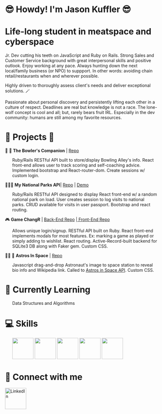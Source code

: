 # :sunglasses: Howdy! I'm Jason Kuffler :sunglasses:

<h1>Life-long student in meatspace and cyberspace</h1>

Jr. Dev cutting his teeth on JavaScript and Ruby on Rails. Strong Sales and Customer Service background with great interpersonal skills and positive outlook. Enjoy working at any pace. Always hunting down the next local/family business (or NPO) to suppport. In other words: avoiding chain retail/restaurants when and wherever possible.

Highly driven to thoroughly assess client's needs and deliver exceptional solutions. :magic_wand:

Passionate about personal discovery and persistently lifting each other in a culture of respect. Deadlines are real but knowledge is not a race. The lone-wolf concept is cool and all; but, rarely bears fruit IRL. Especially in the dev community: humans are still among my favorite resources.



# :construction_worker: Projects :construction_worker: 

:construction_worker:  :bowling: <b>The Bowler's Companion</b> | <a href="https://github.com/Jkuffler/bowling/tree/master" rel="noreferrer noopener">Repo</a>
 <ul>
Ruby/Rails RESTful API built to store/display Bowling Alley's info.
React front-end allows user to track scoring and self-coaching advice.
Implemented bootstrap and React-router-dom.
Create sessions w/ custom login.
  </ul>

 :palm_tree::evergreen_tree::deciduous_tree: <b>My National Parks API</b>| <a href="https://github.com/Jkuffler/MyNationalParksAPI" rel="noreferrer noopener">Repo</a> | <a href="https://national-park-app.herokuapp.com/" rel="noreferrer noopener">Demo</a>
  <ul>
Ruby/Rails RESTful API designed to display React front-end w/ a random national park on load.
User creates session to log visits to national parks. 
CRUD available for visits in user passport. 
Bootstrap and react routing.
  </ul>

 :video_game: <b>Game ChangR</b> | <a href="https://github.com/Jkuffler/Phase3GroupProject_Back" rel="noreferrer noopener">Back-End Repo</a> |<a href="https://github.com/Jkuffler/Phase3GroupProject/tree/master/my-app-frontend" rel="noreferrer noopener"> Front-End Repo</a>
 <ul>
Allows unique login/signup.
RESTful API built on Ruby.
React front-end implements modals for most features. Ex: marking a game as played or simply adding to wishlist.
React routing. 
Active-Record-built backend for SQLite3 DB along with Faker gem. 
Custom CSS.
 </ul>
 
:astronaut: :rocket: <b>Astros In Space</b> | <a href="https://github.com/Jkuffler/Phase-1-Astronauts/tree/jason" rel="noreferrer noopener">Repo</a>
 <ul>
 Javascript drag-and-drop Astronaut's image to space station to reveal bio info and Wikipedia link. Called to <a href="http://open-notify.org/Open-Notify-API/People-In-Space/" rel="noreferrer noopener">Astros in Space API</a>. Custom CSS. 
 </ul>
 
# :thinking: Currently Learning 
<ul>Data Structures and Algorithms
</ul>

# :computer: Skills
<ul>
<img height=70px width=70px src="https://cdn.jsdelivr.net/gh/devicons/devicon/icons/javascript/javascript-original.svg" />
<img height=70px width=70px src="https://cdn.jsdelivr.net/gh/devicons/devicon/icons/react/react-original.svg" />
<img height=70px width=70px src="https://cdn.jsdelivr.net/gh/devicons/devicon/icons/ruby/ruby-original-wordmark.svg" />
<img height=70px width=70px src="https://cdn.jsdelivr.net/gh/devicons/devicon/icons/bash/bash-original.svg" />
<img height=70px width=70px src="https://cdn.jsdelivr.net/gh/devicons/devicon/icons/chrome/chrome-original.svg" />
</ul>

# :calendar: Connect with me 

<a href="https://www.linkedin.com/in/jason-kuffler/detail/contact-info/" rel="noreferrer noopener"><img height=70px width=70px alt="LinkedIn" src="https://everything-pr.com/wp-content/uploads/2010/01/linkedin-logo.jpg" /></a>


<!--
**Jkuffler/Jkuffler** is a ✨ _special_ ✨ repository because its `README.md` (this file) appears on your GitHub profile.

Here are some ideas to get you started:

- 🔭 I’m currently working on ...
- 🌱 I’m currently learning ...
- 👯 I’m looking to collaborate on ...
- 🤔 I’m looking for help with ...
- 💬 Ask me about ...
- 📫 How to reach me: ...
- 😄 Pronouns: ...
- ⚡ Fun fact: ...
-->
